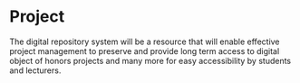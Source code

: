 # Project
The digital repository system will be a resource that will enable effective project management to preserve and provide long term access to digital object of honors projects and many more for easy accessibility by students and lecturers. 
